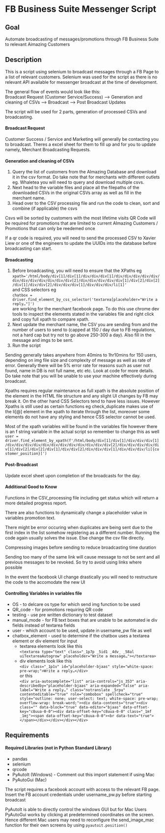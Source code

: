 # FB Business Suite Messenger Script  #

## Goal ## 
Automate broadcasting of messages/promotions through FB Business Suite to relevant Aimazing Customers 

## Description ##
This is a script using selenium to broadcast messages through a FB Page to a list of relevant customers. Selenium was used for the script as there is no relevant API available for messenger broadcast at the time of development.

The general flow of events would look like this: <br>
Broadcast Request (Customer Service/Success) -->  Generation and cleaning of CSVs --> Broadcast --> Post Broadcast Updates 

The script will be used for 2 parts, generation of processed CSVs and broadcasting. 

#### Broadcast Request ####
Customer Success / Service and Marketing will generally be contacting you to broadcast. Theres a excel sheet for them to fill up and for you to update namely, Merchant Broadcasting Requests.

#### Generation and cleaning of CSVs ####
1. Query the list of customers from the AImazing Database and download it in the csv format. Do take note that for merchants with different outlets eg. Whaletea you will need to query and download multiple csvs.
2. Next head to the variable files and place all the filepaths of the downloaded CSVs in the original CSVs array as well as fill in the merchant name.
3. Head over to the CSV processing file and run the code to clean, sort and combine (if applicable) the csvs


Csvs will be sorted by customers with the most lifetime visits
QR Code will be required for promotions that are limited to current AImazing Customers / Promotions that can only be reedemed once

If a qr code is required, you will need to send the processed CSV to Xavier Liew or one of the engineers to update the UUIDs into the database before broadcasting can start.


#### Broadcasting ####
1. Before broadcasting, you will need to ensure that the XPaths eg <br>`xpath='/html/body/div[1]/div[1]/div/div/div[1]/div/div/div/div/div/div/div/div/div/div/div/div[2]/div/div/div/div/div[1]/div[2]/div[2]/div[1]/div/div[2]/div/div/div[1]/div/div/div/li[1]' `<br> and CSS selectors eg <br> `chatbox = driver.find_element_by_css_selector('textarea[placeholder="Write a reply…"]')`<br> are working for the merchant facebook page. To do this use chrome dev tools to inspect the elements stated in the variables file and right click and copy full xpath to compare xpath. 
2. Next update the merchant name, the CSV you are sending from and the number of users to send to (capped at 150 / day due to FB regulations, not a hard cap but try not to go above 250-300 a day). Also fill in the message and imgs to be sent. 
3. Run the script

Sending generally takes anywhere from 40mins to 1hr10mins for 150 users, depending on img file size and complexity of message as well as rate of error. Generally there will be 5% error rate for reasons such as user not found, name in DB is not full name, etc etc. Look at code for more details. Do take note that you will be unable to use your machine effectively during broadcast. 

Xpaths requires regular maintenance as full xpath is the absolute position of the element in the HTML file structure and any slight UI changes by FB may break it. On the other hand CSS Selectors tend to have less issues. However Xpaths is still used as certain functions eg check_duplicate makes use of the li[@] element in the xpath to iterate through the list, moreover some elements do not have any styling and hence CSS selector cannot be used.

Most of the xpath variables will be found in the variables file however there is an f string variable in the actual script so remember to change this as well <br> 
`user = driver.find_element_by_xpath(f'/html/body/div[1]/div[1]/div/div/div[1]/div/div/div/div/div/div/div/div/div/div/div/div[2]/div/div/div/div/div[1]/div[2]/div[2]/div[1]/div/div[2]/div/div/div[1]/div/div/div/li[{customer_position}]')`

#### Post-Broadcast ####
Update excel sheet upon completion of the broadcasts for the day.


#### Additional Good to Know ####
Functions in the CSV_processing file including get status which will return a more detailed progress report. 

There are also functions to dynamically change a placeholder value in variables promotion text. 

There might be error occuring when duplicates are being sent due to the first index in the list somehow registering as a different number. Running the code again usually solves the issue. Else change the csv file directly.

Compressing images before sending to reduce broadcasting time duration

Sending too many of the same link will cause message to not be sent and all previous messages to be revoked. So try to avoid using links where possible

In the event the facebook UI change drastically you will need to restructure the code to the accomodate the new UI

#### Controlling Variables in variables file ####
* OS - to delcare os type for which send img function to be used 
* QR_code - for promotions requiring QR code 
* testing - use pre written dictionary to test dataset
* manual_mode - for FB text boxes that are unable to be automated ie div fields instead of textarea fields
* user - which account to be used, update in username_pw file as well
* chatbox_element - used to determine if the chatbox uses a textarea element or div element for input
  * textarea elements look like this <br> `<textarea type="text" class="_1p7p _5id1 _4dv_ _58al uiTextareaAutogrow" placeholder="Write a message…"></textarea>`
  * div elements look like this <br> `<div class="_1p1v" id="placeholder-bjaas" style="white-space: pre-wrap;">Write a reply…</div>`<br> or this <br> `<div aria-autocomplete="list" aria-controls="js_353" aria-describedby="placeholder-bjaas" aria-expanded="false" aria-label="Write a reply…" class="notranslate _5rpu" contenteditable="true" role="combobox" spellcheck="true" style="outline: none; user-select: text; white-space: pre-wrap; overflow-wrap: break-word;"><div data-contents="true"><div class="" data-block="true" data-editor="bjaas" data-offset-key="c8uua-0-0"><div data-offset-key="c8uua-0-0" class="_1mf _1mj"><span data-offset-key="c8uua-0-0"><br data-text="true"></span></div></div></div></div>`


## Requirements ##
#### Required Libraries (not in Python Standard Library) ####
* pandas
* selenium
* qrcode
* PyAutoIt (Windows) - Comment out this import statement if using Mac
* PyAutoGui (Mac)   

The script requires a facebook account with access to the relevant FB page. Insert the FB account credentials under username_pw.py before starting broadcast

PyAutoIt is able to directly control the windows GUI but for Mac Users PyAutoGui works by clicking at predetermined coordinates on the screen. Hence different Mac users may need to reconfigure the send_image_mac function for their own screens by using `pyautoit.position()`
